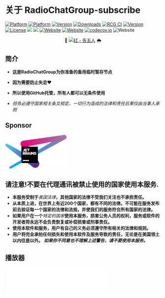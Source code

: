 # 关于 RadioChatGroup-subscribe
[![Platform](https://img.shields.io/cocoapods/p/AFNetworking?color=lightgrey&label=Apple&logo=Apple&style=flat-square)](https://github.com/RadioChatGroup-Link/)
[![Platform](https://img.shields.io/conda/pn/conda-forge/python?label=windows&logo=windows&logoColor=bule&style=flat-square)](https://github.com/RadioChatGroup-Link/)
[![Version](https://img.shields.io/badge/RCG-1.0-light.svg)](https://github.com/RadioChatGroup-Link/releases)
[![Downloads](https://img.shields.io/github/downloads/RCG/RCG/total.svg)](https://github.com/RadioChatGroup-Link/releases)
[![RCG CI](https://github.com/onevcat/kingfisher/workflows/build/badge.svg?branch=master)](https://github.com/RadioChatGroup-Link/actions)
[![Version](https://img.shields.io/badge/Carthage-compatible-4BC51D.svg?style=flat)](LICENSE)
[![License](https://img.shields.io/badge/license-MIT-yellow.svg)](LICENSE)
[![](https://img.shields.io/badge/Telegram-Channel-blue)](https://t.me/RadioChatGroupLink)
[![](https://img.shields.io/badge/Telegram-Group-green)](https://t.me/RadioChatGroup) 
[![Website](https://img.shields.io/website?url=https%3A%2F%2Fnetch.org)](https://RadioChatGroup.org/)
[![Website](https://img.shields.io/badge/RadioChatGroupLink-RCG-grey?logo=discord)](LICENSE)
[![codecov.io](https://codecov.io/github/AFNetworking/AFNetworking/coverage.svg?branch=master)](https://codecov.io/github/AFNetworking/AFNetworking?branch=master)
![Website](https://img.shields.io/badge/stars-%E2%98%85%E2%98%85%E2%98%85%E2%98%86%E2%98%86-%23c0c0c0)
<p align="center">    🌼
<a href="https://music.163.com/outchain/player?type=2&id=1368756097"><img src="https://cdn.albumoftheyear.org/album/194246-.jpg" alt="红 - 告五人" width="520"/></a>
🌦
  </p>

## 简介
<p align="center">

- **这是RadioChatGroup为你准备的备用临时暂存节点**
- **因为需要防止失恋❤**
- **所以使用GitHub托管，所有人都可以无条件使用**
- *但务必遵守国家相关条文规定，一切行为造成的法律和责任后果仅由当事人承担* 
  
  </p>

## Sponsor
<a href="https://www.jetbrains.com/?from=Netch"><img src=".github/jetbrains-variant-4.svg" alt="JetBrains" width="200"/></a>

## 请注意!不要在代理通讯被禁止使用的国家使用本服务.
<p align="center">
  
- **本服务受制于**_美国法律_**，其他国家的法律不受我们关注也不承担责任。**
- **从本质上进，在世界上有近200个国家，都有不同的法律。不可能在服务发布前去验证每一个国家的法律和法规，并使我们的服务符合所有国家的法律。**
- **如果用户在一个**_特定的国家_**使用本服务，损害公务人员的权利，服务或软件的开发者将永远不会负责恢复或补偿损害或刑事责任。**
- **使用本软件和服务，用户有自己的义务必须遵守所有相关的法律和规则。**
- **用户将完全承拍任何损失和使用本软件及服务导致的责任，无论是在美国领土以内往是以外。**
**_如果你不同意也不理解上述警告，请不要使用本服务。_**
  </p>
## 播放器
<iframe frameborder="no" border="0" marginwidth="0" marginheight="0" width=330 height=86 src="//music.163.com/outchain/player?type=2&id=1368756097&auto=1&height=66"></iframe>




